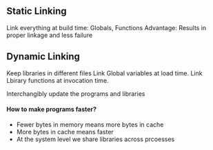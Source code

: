 ## Static Linking
Link everything at build time: Globals, Functions
Advantage: Results in proper linkage and less failure

## Dynamic Linking
Keep libraries in different files
Link Global variables at load time. Link Lbirary functions at invocation time.

Interchangibly update the programs and libraries

#### How to make programs faster?
* Fewer bytes in memory means more bytes in cache
* More bytes in cache means faster
* At the system level we share libraries across prcoesses

